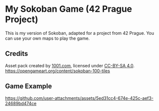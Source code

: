 # My Sokoban Game (42 Prague Project)

This is my version of Sokoban, adapted for a project from 42 Prague. You can use your own maps to play the game.

## Credits

Asset pack created by [1001.com](https://1001.com), licensed under [CC-BY-SA 4.0](https://creativecommons.org/licenses/by-sa/4.0).
https://opengameart.org/content/sokoban-100-tiles

## Game Example


https://github.com/user-attachments/assets/5ed31cc4-674e-425c-aef3-24689bd474ce


